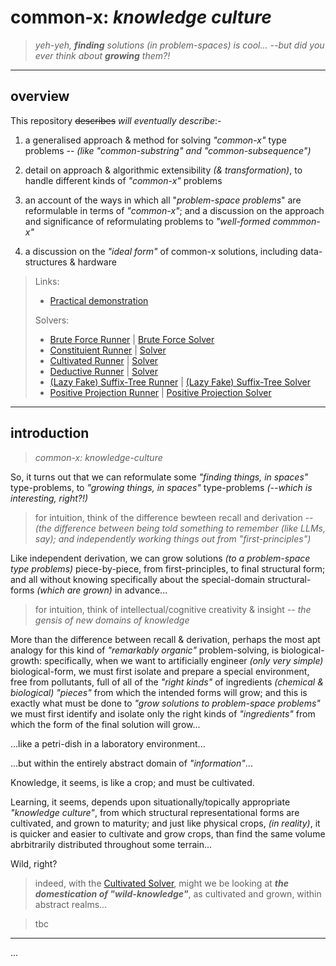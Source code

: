 # common-x: *knowledge culture*

> *yeh-yeh, **finding** solutions (in problem-spaces) is cool... --but did you ever think about **growing** them?!*

---

## overview

This repository ~~describes~~ *will eventually describe*:-

1. a generalised approach & method for solving *"common-x"* type problems -- *(like "common-substring" and "common-subsequence")*

2. detail on approach & algorithmic extensibility *(& transformation)*, to handle different kinds of *"common-x"* problems

3. an account of the ways in which all "*problem-space problems*" are reformulable in terms of *"common-x"*; and a discussion on the approach and significance of reformulating problems to *"well-formed commmon-x"*

4. a discussion on the *"ideal form"* of common-x solutions, including data-structures & hardware

> Links:
> - [Practical demonstration](./src/main.ts)
> 
> Solvers:
>  - [Brute Force Runner](./src/runners/bruteForceRunner.ts) | [Brute Force Solver](./src/solvers/BruteForceSolver.ts)
>  - [Constituient Runner](./src/runners/constituientRunner.ts) | [Solver](./src/solvers/ConstituientSolver.ts)
>  - [Cultivated Runner](./src/runners/cultivatedRunner.ts) | [Solver](./src/solvers/CultivatedSolver.ts)
>  - [Deductive Runner](./src/runners/deductiveRunner.ts) | [Solver](./src/solvers/DeductiveResolver.ts)
>  - [(Lazy Fake) Suffix-Tree Runner](./src/runners/lazyFakeSuffixTreeRunner.ts) | [(Lazy Fake) Suffix-Tree Solver](./src/solvers/LazyFakeSuffixTreeSolver.ts)
>  - [Positive Projection Runner](./src/runners/projectionSolver.ts) | [Positive Projection Solver](./src/solvers/ProjectionSolver.ts)

---

## introduction
> *common-x: knowledge-culture*

So, it turns out that we can reformulate some *"finding things, in spaces"* type-problems, to *"growing things, in spaces"* type-problems *(--which is interesting, right?!)*

> for intuition, think of the difference bewteen recall and derivation -- *(the difference between being told something to remember (like LLMs, say); and independently working things out from "first-principles")*

Like independent derivation, we can grow solutions *(to a problem-space type problems)* piece-by-piece, from first-principles, to final structural form; and all without knowing specifically about the special-domain structural-forms *(which are grown)* in advance...

> for intuition, think of intellectual/cognitive creativity & insight -- *the gensis of new domains of knowledge*

More than the difference between recall & derivation, perhaps the most apt analogy for this kind of *"remarkably organic"* problem-solving, is biological-growth: specifically, when we want to artificially engineer *(only very simple)* biological-form, we must first isolate and prepare a special environment, free from pollutants, full of all of the *"right kinds"* of ingredients *(chemical & biological)* *"pieces"* from which the intended forms will grow; and this is exactly what must be done to *"grow solutions to problem-space problems"* we must first identify and isolate only the right kinds of *"ingredients"* from which the form of the final solution will grow...

...like a petri-dish in a laboratory environment...

...but within the entirely abstract domain of *"information"*...

Knowledge, it seems, is like a crop; and must be cultivated.

Learning, it seems, depends upon situationally/topically appropriate *"knowledge culture"*, from which structural representational forms are cultivated, and grown to maturity; and just like physical crops, *(in reality)*, it is quicker and easier to cultivate and grow crops, than find the same volume abrbitrarily distributed throughout some terrain...

Wild, right?

> indeed, with the [Cultivated Solver](./src/runners/cultivatedRunner.ts), might we be looking at ***the domestication of "wild-knowledge"***, as cultivated and grown, within abstract realms...

> tbc

---


...


